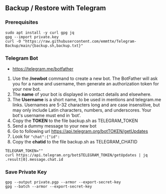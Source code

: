 ## Backup / Restore with Telegram
### Prerequisites
```
sudo apt install -y curl gpg jq
gpg --import private.key
curl -O "https://raw.githubusercontent.com/emmtte/Telegram-Backup/main/{backup.sh,backup.txt}"
```

### Telegram Bot
- https://telegram.me/botfather
1. Use the **/newbot** command to create a new bot. The BotFather will ask you for a name and username, then generate an authorization token for your new bot.
2. The **name** of your bot is displayed in contact details and elsewhere.
3. The **Username** is a short name, to be used in mentions and telegram.me links. Usernames are 5-32 characters long and are case insensitive, but may only include Latin characters, numbers, and underscores. Your bot's username must end in ‘bot’.
4. Copy the **TOKEN** to the file backup.sh as TELEGRAM_TOKEN
5. Send a dummy message to your new bot
6. Go to following url https://api.telegram.org/botTOKEN/getUpdates
7. Look for ``"chat":{"id":``
8. Copy the **chatid** to the file backup.sh as TELEGRAM_CHATID 
````
TELEGRAM_TOKEN=""
curl https://api.telegram.org/bot$TELEGRAM_TOKEN/getUpdates | jq .result[0].message.chat.id
````

### Save Private Key
```
gpg --output private.pgp --armor --export-secret-key
gpg --batch --armor --export-secret-key
```
